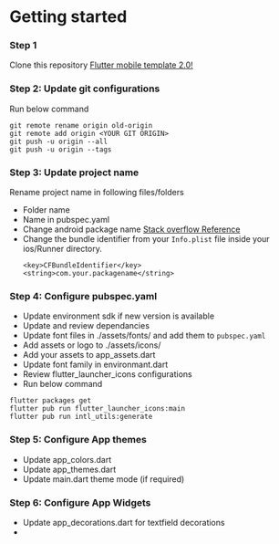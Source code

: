 # Getting started

### Step 1
Clone this repository
[Flutter mobile template 2.0!](https://gitlab.com/boiler-plates2/flutter-mobile-template-3.0.git)

### Step 2: Update git configurations
Run below command
```
git remote rename origin old-origin
git remote add origin <YOUR GIT ORIGIN>
git push -u origin --all
git push -u origin --tags
```
### Step 3: Update project name
Rename project name in following files/folders
- Folder name
- Name in pubspec.yaml
- Change android package name [Stack overflow Reference](https://stackoverflow.com/a/29092698/12142044)
- Change the bundle identifier from your `Info.plist` file inside your ios/Runner directory.
   ```plist
   <key>CFBundleIdentifier</key>
   <string>com.your.packagename</string>
   ```
### Step 4: Configure pubspec.yaml
- Update environment sdk if new version is available
- Update and review dependancies
- Update font files in ./assets/fonts/ and add them to `pubspec.yaml`
- Add assets or logo to ./assets/icons/
- Add your assets to app_assets.dart
- Update font family in environmant.dart
- Review flutter_launcher_icons configurations
- Run below command
```
flutter packages get
flutter pub run flutter_launcher_icons:main
flutter pub run intl_utils:generate
```
### Step 5: Configure App themes
- Update app_colors.dart
- Update app_themes.dart
- Update main.dart theme mode (if required)

### Step 6: Configure App Widgets
- Update app_decorations.dart for textfield decorations
-